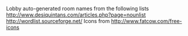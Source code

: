 Lobby auto-generated room names from the following lists
http://www.desiquintans.com/articles.php?page=nounlist
http://wordlist.sourceforge.net/
Icons from
http://www.fatcow.com/free-icons
